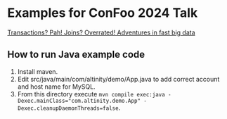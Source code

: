 # Examples for ConFoo 2024 Talk

[Transactions? Pah! Joins? Overrated! Adventures in fast big data](https://confoo.ca/en/2024/session/transactions-pah-joins-overrated-adventure-in-fast-big-data)

## How to run Java example code

1. Install maven. 
2. Edit src/java/main/com/altinity/demo/App.java to add correct account and host name for MySQL. 
3. From this directory execute `mvn compile exec:java -Dexec.mainClass="com.altinity.demo.App" -Dexec.cleanupDaemonThreads=false`.
